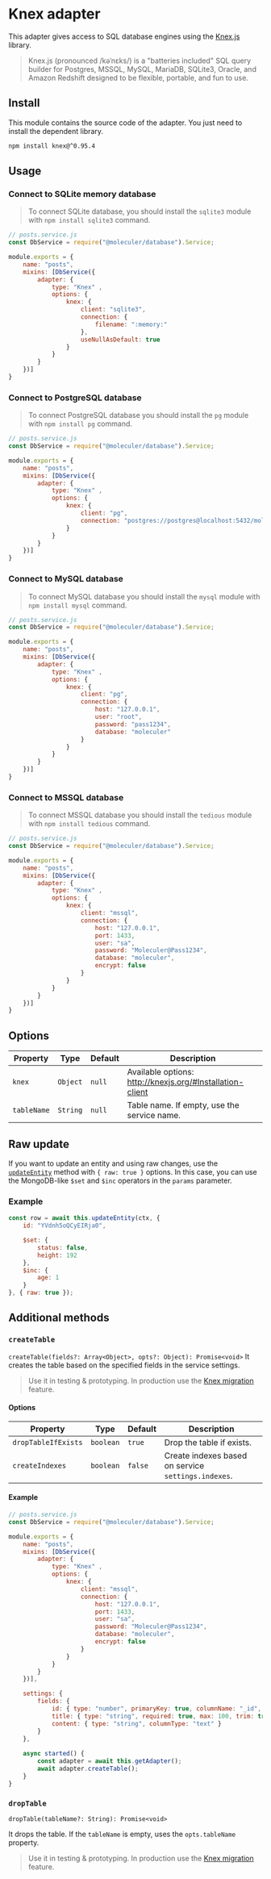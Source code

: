# Knex adapter
This adapter gives access to SQL database engines using the [Knex.js](https://knexjs.org/) library.

> Knex.js (pronounced /kəˈnɛks/) is a "batteries included" SQL query builder for Postgres, MSSQL, MySQL, MariaDB, SQLite3, Oracle, and Amazon Redshift designed to be flexible, portable, and fun to use.

## Install
This module contains the source code of the adapter. You just need to install the dependent library.

```bash
npm install knex@^0.95.4
```

## Usage

### Connect to SQLite memory database
> To connect SQLite database, you should install the `sqlite3` module with `npm install sqlite3` command.

```js
// posts.service.js
const DbService = require("@moleculer/database").Service;

module.exports = {
    name: "posts",
    mixins: [DbService({ 
        adapter: { 
            type: "Knex" ,
            options: {
				knex: {
					client: "sqlite3",
					connection: {
						filename: ":memory:"
					},
					useNullAsDefault: true
				}
			}
        }
    })]
}
```

### Connect to PostgreSQL database
> To connect PostgreSQL database you should install the `pg` module with `npm install pg` command.

```js
// posts.service.js
const DbService = require("@moleculer/database").Service;

module.exports = {
    name: "posts",
    mixins: [DbService({ 
        adapter: { 
            type: "Knex" ,
            options: {
				knex: {
					client: "pg",
					connection: "postgres://postgres@localhost:5432/moleculer"
				}
			}
        }
    })]
}
```

### Connect to MySQL database
> To connect MySQL database you should install the `mysql` module with `npm install mysql` command.

```js
// posts.service.js
const DbService = require("@moleculer/database").Service;

module.exports = {
    name: "posts",
    mixins: [DbService({ 
        adapter: { 
            type: "Knex" ,
            options: {
				knex: {
					client: "pg",
					connection: {
						host: "127.0.0.1",
						user: "root",
						password: "pass1234",
						database: "moleculer"
					}
				}
			}
        }
    })]
}
```

### Connect to MSSQL database
> To connect MSSQL database you should install the `tedious` module with `npm install tedious` command.

```js
// posts.service.js
const DbService = require("@moleculer/database").Service;

module.exports = {
    name: "posts",
    mixins: [DbService({ 
        adapter: { 
            type: "Knex" ,
            options: {
				knex: {
					client: "mssql",
					connection: {
						host: "127.0.0.1",
						port: 1433,
						user: "sa",
						password: "Moleculer@Pass1234",
						database: "moleculer",
						encrypt: false
					}
				}
			}
        }
    })]
}
```


## Options
| Property | Type | Default | Description |
| -------- | ---- | ------- | ----------- |
| `knex` | `Object` | `null` | Available options: http://knexjs.org/#Installation-client |
| `tableName` | `String` | `null` | Table name. If empty, use the service name. |

## Raw update
If you want to update an entity and using raw changes, use the [`updateEntity`](../README.md#updateentity) method with `{ raw: true }` options. In this case, you can use the MongoDB-like `$set` and `$inc` operators in the `params` parameter.

### Example
```js
const row = await this.updateEntity(ctx, {
    id: "YVdnh5oQCyEIRja0",

    $set: {
        status: false,
        height: 192
    },
    $inc: {
        age: 1
    }
}, { raw: true });
```

## Additional methods

### `createTable`
`createTable(fields?: Array<Object>, opts?: Object): Promise<void>`
It creates the table based on the specified fields in the service settings.

> Use it in testing & prototyping. In production use the [Knex migration](http://knexjs.org/#Migrations) feature.

#### Options
| Property | Type | Default | Description |
| -------- | ---- | ------- | ----------- |
| `dropTableIfExists` | `boolean` | `true` | Drop the table if exists. |
| `createIndexes` | `boolean` | `false` | Create indexes based on service `settings.indexes`. |


#### Example

```js
// posts.service.js
const DbService = require("@moleculer/database").Service;

module.exports = {
    name: "posts",
    mixins: [DbService({ 
        adapter: { 
            type: "Knex" ,
            options: {
				knex: {
					client: "mssql",
					connection: {
						host: "127.0.0.1",
						port: 1433,
						user: "sa",
						password: "Moleculer@Pass1234",
						database: "moleculer",
						encrypt: false
					}
				}
			}
        }
    })],

    settings: {
        fields: {
            id: { type: "number", primaryKey: true, columnName: "_id", columnType: "integer" },
            title: { type: "string", required: true, max: 100, trim: true },
            content: { type: "string", columnType: "text" }
        }
    },
    
    async started() {
        const adapter = await this.getAdapter();
        await adapter.createTable();
    }
}
```

### `dropTable`
`dropTable(tableName?: String): Promise<void>`

It drops the table. If the `tableName` is empty, uses the `opts.tableName` property.

> Use it in testing & prototyping. In production use the [Knex migration](http://knexjs.org/#Migrations) feature.
